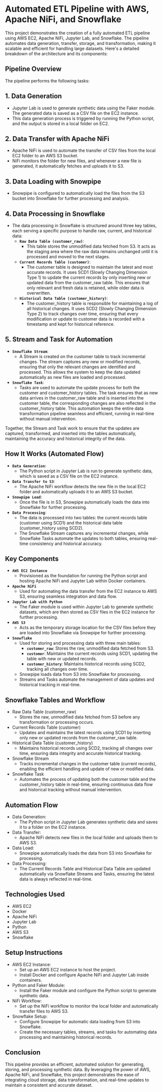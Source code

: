 # Automated ETL Pipeline with AWS, Apache NiFi, and Snowflake
This project demonstrates the creation of a fully automated ETL pipeline using AWS EC2, Apache NiFi, Jupyter Lab, and Snowflake. The pipeline automates data generation, transfer, storage, and transformation, making it scalable and efficient for handling large datasets. Here's a detailed breakdown of the architecture and its components:

## Pipeline Overview
The pipeline performs the following tasks:

## 1. Data Generation
- Jupyter Lab is used to generate synthetic data using the Faker module. The generated data is saved as a CSV file on the EC2 instance.
- This data generation process is triggered by running the Python script, and the output is stored in a local folder on EC2.
## 2. Data Transfer with Apache NiFi
- Apache NiFi is used to automate the transfer of CSV files from the local EC2 folder to an AWS S3 bucket.
- NiFi monitors the folder for new files, and whenever a new file is generated, it automatically fetches and uploads it to S3.
## 3. Data Loading with Snowpipe
- Snowpipe is configured to automatically load the files from the S3 bucket into Snowflake for further processing and analysis.
## 4. Data Processing in Snowflake
- The data processing in Snowflake is structured around three key tables, each serving a specific purpose to handle raw, current, and historical data:
	- **`Raw Data Table (customer_raw)`**:
		- This table stores the unmodified data fetched from S3. It acts as the staging area where the raw data remains unchanged until it is processed and moved to the next stages.
	- **`Current Records Table (customer)`**:
		- The customer table is designed to maintain the latest and most accurate records. It uses SCD1 (Slowly Changing Dimension Type 1) to update the current records by only inserting new or updated data from the customer_raw table. This ensures that only relevant and fresh data is retained, while older data is overwritten.
	- **`Historical Data Table (customer_history)`**:
		- The customer_history table is responsible for maintaining a log of all historical changes. It uses SCD2 (Slowly Changing Dimension Type 2) to track changes over time, ensuring that every modification or update to customer data is recorded with a timestamp and kept for historical reference.

## 5. Stream and Task for Automation
- **`Snowflake Stream`**:
	- A Stream is created on the customer table to track incremental changes. The stream captures any new or modified records, ensuring that only the relevant changes are identified and processed. This allows the system to keep the data updated automatically as new files are loaded and processed.
- **`Snowflake Task`**:
	- Tasks are used to automate the update process for both the customer and customer_history tables. The task ensures that as new data arrives in the customer_raw table and is inserted into the customer table, the corresponding changes are also reflected in the customer_history table. This automation keeps the entire data transformation pipeline seamless and efficient, running in real-time without manual intervention.

Together, the Stream and Task work to ensure that the updates are captured, transformed, and inserted into the tables automatically, maintaining the accuracy and historical integrity of the data.

## How It Works (Automated Flow)
- **`Data Generation`**:
	- The Python script in Jupyter Lab is run to generate synthetic data, which is saved as a CSV file on the EC2 instance.
- **`Data Transfer to S3`**:
	- The Apache NiFi workflow detects the new file in the local EC2 folder and automatically uploads it to an AWS S3 bucket.
- **`Snowpipe Load`**:
	- Once the file is in S3, Snowpipe automatically loads the data into Snowflake for further processing.
- **`Data Processing`**:
	- The data is processed into two tables: the current records table (customer using SCD1) and the historical data table (customer_history using SCD2).
	- The Snowflake Stream captures any incremental changes, while Snowflake Tasks automate the updates to both tables, ensuring real-time consistency and historical accuracy.

## Key Components
- **`AWS EC2 Instance`**
	- Provisioned as the foundation for running the Python script and hosting Apache NiFi and Jupyter Lab within Docker containers.
- **`Apache NiFi`**
	- Used for automating the data transfer from the EC2 instance to AWS S3, ensuring seamless integration and data flow.
- **`Jupyter Lab with Python`**
	- The Faker module is used within Jupyter Lab to generate synthetic datasets, which are then stored as CSV files in the EC2 instance for further processing.
- **`AWS S3`**
	- Acts as the temporary storage location for the CSV files before they are loaded into Snowflake via Snowpipe for further processing.
- **`Snowflake`**
	- Used for storing and processing data with three main tables: 
	    - **`customer_raw`**: Stores the raw, unmodified data fetched from S3.
	    - **`customer`**: Maintains the current records using SCD1, updating the table with new or updated records.
	    - **`customer_history`**: Maintains historical records using SCD2, tracking all changes over time.
     - Snowpipe loads data from S3 into Snowflake for processing.
     - Streams and Tasks automate the management of data updates and historical tracking in real-time.

## Snowflake Tables and Workflow
- Raw Data Table (customer_raw)
	- Stores the raw, unmodified data fetched from S3 before any transformation or processing occurs.
- Current Records Table (customer)
	- Updates and maintains the latest records using SCD1 by inserting only new or updated records from the customer_raw table.
- Historical Data Table (customer_history)
	- Maintains historical records using SCD2, tracking all changes over time, ensuring data integrity and accurate historical tracking.
- Snowflake Stream
	- Tracks incremental changes in the customer table (current records), enabling the efficient handling and update of new or modified data.
- Snowflake Task
	- Automates the process of updating both the customer table and the customer_history table in real-time, ensuring continuous data flow and historical tracking without manual intervention.

## Automation Flow
- Data Generation:
	- The Python script in Jupyter Lab generates synthetic data and saves it to a folder on the EC2 instance.
- Data Transfer:
	- Apache NiFi detects new files in the local folder and uploads them to AWS S3.
- Data Load:
	- Snowpipe automatically loads the data from S3 into Snowflake for processing.
- Data Processing:
	- The Current Records Table and Historical Data Table are updated automatically via Snowflake Streams and Tasks, ensuring the latest data is always reflected in real-time.

## Technologies Used
- AWS EC2
- Docker
- Apache NiFi
- Jupyter Lab
- Python
- AWS S3
- Snowflake

## Setup Instructions
- AWS EC2 Instance:
	- Set up an AWS EC2 instance to host the project.
	- Install Docker and configure Apache NiFi and Jupyter Lab inside containers.
- Python and Faker Module:
	- Install the Faker module and configure the Python script to generate synthetic data.
- NiFi Workflow:
	- Set up the NiFi workflow to monitor the local folder and automatically transfer files to AWS S3.
- Snowflake Setup:
	- Configure Snowpipe for automatic data loading from S3 into Snowflake.
	- Create the necessary tables, streams, and tasks for automating data processing and maintaining historical records.

## Conclusion
This pipeline provides an efficient, automated solution for generating, storing, and processing synthetic data. By leveraging the power of AWS, Apache NiFi, and Snowflake, this project demonstrates the ease of integrating cloud storage, data transformation, and real-time updates to maintain a consistent and accurate dataset.





